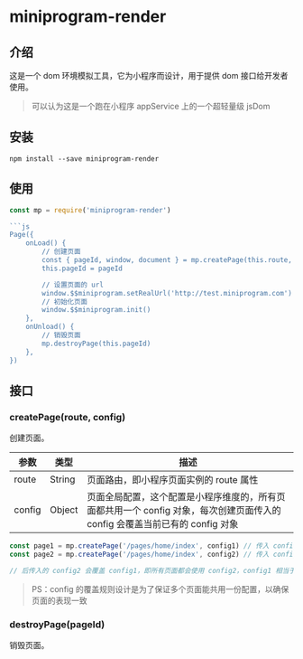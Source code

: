 # miniprogram-render

## 介绍

这是一个 dom 环境模拟工具，它为小程序而设计，用于提供 dom 接口给开发者使用。

> 可以认为这是一个跑在小程序 appService 上的一个超轻量级 jsDom

## 安装

```
npm install --save miniprogram-render
```

## 使用

```js
const mp = require('miniprogram-render')

```js
Page({
    onLoad() {
        // 创建页面
        const { pageId, window, document } = mp.createPage(this.route, config)
        this.pageId = pageId

        // 设置页面的 url
        window.$$miniprogram.setRealUrl('http://test.miniprogram.com')
        // 初始化页面
        window.$$miniprogram.init()
    },
    onUnload() {
        // 销毁页面
        mp.destroyPage(this.pageId)
    },
})
```

## 接口

### createPage(route, config)

创建页面。

| 参数 | 类型 | 描述 |
|---|---|---|
| route | String | 页面路由，即小程序页面实例的 route 属性 |
| config | Object | 页面全局配置，这个配置是小程序维度的，所有页面都共用一个 config 对象，每次创建页面传入的 config 会覆盖当前已有的 config 对象 |

```js
const page1 = mp.createPage('/pages/home/index', config1) // 传入 config1
const page2 = mp.createPage('/pages/home/index', config2) // 传入 config2

// 后传入的 config2 会覆盖 config1，即所有页面都会使用 config2，config1 相当于被废弃的，不会再被使用到
```

> PS：config 的覆盖规则设计是为了保证多个页面能共用一份配置，以确保页面的表现一致

### destroyPage(pageId)

销毁页面。
